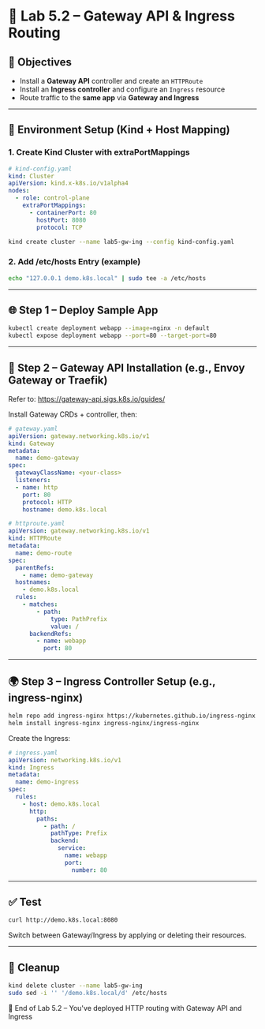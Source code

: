 # 💪 Lab 5.2 – Gateway API & Ingress Routing

## 🌟 Objectives
- Install a **Gateway API** controller and create an `HTTPRoute`
- Install an **Ingress controller** and configure an `Ingress` resource
- Route traffic to the **same app** via **Gateway and Ingress**

---

## 🔧 Environment Setup (Kind + Host Mapping)

### 1. Create Kind Cluster with extraPortMappings
```yaml
# kind-config.yaml
kind: Cluster
apiVersion: kind.x-k8s.io/v1alpha4
nodes:
  - role: control-plane
    extraPortMappings:
      - containerPort: 80
        hostPort: 8080
        protocol: TCP
```
```bash
kind create cluster --name lab5-gw-ing --config kind-config.yaml
```

### 2. Add /etc/hosts Entry (example)
```bash
echo "127.0.0.1 demo.k8s.local" | sudo tee -a /etc/hosts
```

---

## 🌐 Step 1 – Deploy Sample App
```bash
kubectl create deployment webapp --image=nginx -n default
kubectl expose deployment webapp --port=80 --target-port=80
```

---

## 🚪 Step 2 – Gateway API Installation (e.g., Envoy Gateway or Traefik)
Refer to:
https://gateway-api.sigs.k8s.io/guides/

Install Gateway CRDs + controller, then:
```yaml
# gateway.yaml
apiVersion: gateway.networking.k8s.io/v1
kind: Gateway
metadata:
  name: demo-gateway
spec:
  gatewayClassName: <your-class>
  listeners:
  - name: http
    port: 80
    protocol: HTTP
    hostname: demo.k8s.local
```

```yaml
# httproute.yaml
apiVersion: gateway.networking.k8s.io/v1
kind: HTTPRoute
metadata:
  name: demo-route
spec:
  parentRefs:
    - name: demo-gateway
  hostnames:
    - demo.k8s.local
  rules:
    - matches:
        - path:
            type: PathPrefix
            value: /
      backendRefs:
        - name: webapp
          port: 80
```

---

## 🌍 Step 3 – Ingress Controller Setup (e.g., ingress-nginx)
```bash
helm repo add ingress-nginx https://kubernetes.github.io/ingress-nginx
helm install ingress-nginx ingress-nginx/ingress-nginx
```

Create the Ingress:
```yaml
# ingress.yaml
apiVersion: networking.k8s.io/v1
kind: Ingress
metadata:
  name: demo-ingress
spec:
  rules:
    - host: demo.k8s.local
      http:
        paths:
          - path: /
            pathType: Prefix
            backend:
              service:
                name: webapp
                port:
                  number: 80
```

---

## ✅ Test
```bash
curl http://demo.k8s.local:8080
```
Switch between Gateway/Ingress by applying or deleting their resources.

---

## 🫼 Cleanup
```bash
kind delete cluster --name lab5-gw-ing
sudo sed -i '' '/demo.k8s.local/d' /etc/hosts
```

📅 End of Lab 5.2 – You've deployed HTTP routing with Gateway API and Ingress
